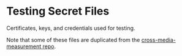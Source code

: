 # Testing Secret Files

Certificates, keys, and credentials used for testing.

Note that some of these files are duplicated from the
[cross-media-measurement repo](https://github.com/world-federation-of-advertisers/cross-media-measurement/tree/main/src/main/k8s/testing/secretfiles).
